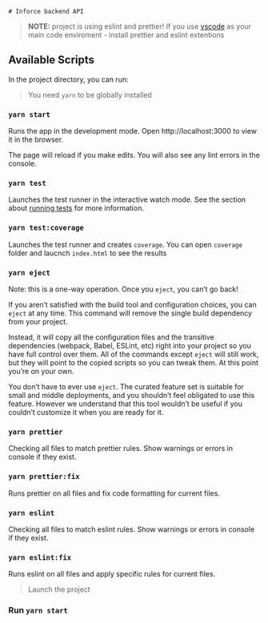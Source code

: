     # Inforce backend API

> **NOTE:**
> project is using eslint and prettier! If you use [vscode](https://code.visualstudio.com/) as your main code enviroment - install prettier and eslint extentions

## Available Scripts

In the project directory, you can run:

> You need `yarn` to be globally installed

### `yarn start`

Runs the app in the development mode.
Open http://localhost:3000 to view it in the browser.

The page will reload if you make edits.
You will also see any lint errors in the console.

### `yarn test`

Launches the test runner in the interactive watch mode.
See the section about [running tests](https://create-react-app.dev/docs/running-tests/) for more information.

### `yarn test:coverage`

Launches the test runner and creates `coverage`.
You can open `coverage` folder and laucnch `index.html` to see the results

### `yarn eject`

Note: this is a one-way operation. Once you `eject`, you can’t go back!

If you aren’t satisfied with the build tool and configuration choices, you can `eject` at any time. This command will remove the single build dependency from your project.

Instead, it will copy all the configuration files and the transitive dependencies (webpack, Babel, ESLint, etc) right into your project so you have full control over them. All of the commands except `eject` will still work, but they will point to the copied scripts so you can tweak them. At this point you’re on your own.

You don’t have to ever use `eject`. The curated feature set is suitable for small and middle deployments, and you shouldn’t feel obligated to use this feature. However we understand that this tool wouldn’t be useful if you couldn’t customize it when you are ready for it.

### `yarn prettier`

Checking all files to match prettier rules. Show warnings or errors in console if they exist.

### `yarn prettier:fix`

Runs prettier on all files and fix code formatting for current files.

### `yarn eslint`

Checking all files to match eslint rules. Show warnings or errors in console if they exist.

### `yarn eslint:fix`

Runs eslint on all files and apply specific rules for current files.

> Launch the project

### Run `yarn start`



